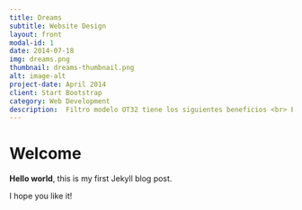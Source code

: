 ```yaml
---
title: Dreams
subtitle: Website Design
layout: front
modal-id: 1
date: 2014-07-18
img: dreams.png
thumbnail: dreams-thumbnail.png
alt: image-alt
project-date: April 2014
client: Start Bootstrap
category: Web Development
description:  Filtro modelo OT32 tiene los siguientes beneficios <br> Elimina el exceso de sales y minerales, el moho, el polvo y sedimento del agua. Suprime el mal olor y el sabor del agua de caño. Suaviza el agua dura de Lima, ayudando de esta manera a sus electrodomésticos. No corroe el metal.  Recomendado para las casas en Lima y casas de playa Tiene las siguientes características Se instala debajo del lavadero. Utiliza 2 tanques de filtración, que miden 30cm.x12cm. cada uno. Usa un cartucho de carbón y uno de polipropileno que son reemplazables entre 4 y 6 meses.
---
```



# Welcome

**Hello world**, this is my first Jekyll blog post.

I hope you like it!